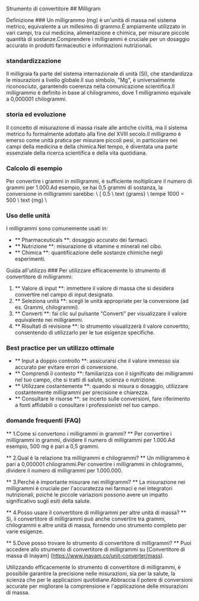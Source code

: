 Strumento di convertitore ## Milligram

Definizione ###
Un milligrammo (mg) è un'unità di massa nel sistema metrico, equivalente a un millesimo di grammo.È ampiamente utilizzato in vari campi, tra cui medicina, alimentazione e chimica, per misurare piccole quantità di sostanze.Comprendere i milligrammi è cruciale per un dosaggio accurato in prodotti farmaceutici e informazioni nutrizionali.

### standardizzazione
Il milligraia fa parte del sistema internazionale di unità (SI), che standardizza le misurazioni a livello globale.Il suo simbolo, "Mg", è universalmente riconosciuto, garantendo coerenza nella comunicazione scientifica.Il milligrammo è definito in base al chilogrammo, dove 1 milligrammo equivale a 0,000001 chilogrammi.

### storia ed evoluzione
Il concetto di misurazione di massa risale alle antiche civiltà, ma il sistema metrico fu formalmente adottato alla fine del XVIII secolo.Il milligramo è emerso come unità pratica per misurare piccoli pesi, in particolare nei campi della medicina e della chimica.Nel tempo, è diventata una parte essenziale della ricerca scientifica e della vita quotidiana.

### Calcolo di esempio
Per convertire i grammi in milligrammi, è sufficiente moltiplicare il numero di grammi per 1.000.Ad esempio, se hai 0,5 grammi di sostanza, la conversione in milligrammi sarebbe:
\ [
0.5 \ text {grams} \ tempe 1000 = 500 \ text {mg}
\

### Uso delle unità
I milligrammi sono comunemente usati in:
- ** Pharmaceuticals **: dosaggio accurato dei farmaci.
- ** Nutrizione **: misurazione di vitamine e minerali nel cibo.
- ** Chimica **: quantificazione delle sostanze chimiche negli esperimenti.

Guida all'utilizzo ###
Per utilizzare efficacemente lo strumento di convertitore di milligrammi:
1. ** Valore di input **: immettere il valore di massa che si desidera convertire nel campo di input designato.
2. ** Seleziona unità **: scegli le unità appropriate per la conversione (ad es. Grammi, chilogrammi).
3. ** Converti **: fai clic sul pulsante "Converti" per visualizzare il valore equivalente nei milligrammi.
4. ** Risultati di revisione **: lo strumento visualizzerà il valore convertito, consentendo di utilizzarlo per le tue esigenze specifiche.

### Best practice per un utilizzo ottimale
- ** Input a doppio controllo **: assicurarsi che il valore immesso sia accurato per evitare errori di conversione.
- ** Comprendi il contesto **: familiarizza con il significato dei milligrammi nel tuo campo, che si tratti di salute, scienza o nutrizione.
- ** Utilizzare costantemente **: quando si misura o dosaggio, utilizzare costantemente milligrammi per precisione e chiarezza.
- ** Consultare le risorse **: se incerto sulle conversioni, fare riferimento a fonti affidabili o consultare i professionisti nel tuo campo.

### domande frequenti (FAQ)

** 1.Come si convertono i milligrammi in grammi? **
Per convertire i milligrammi in grammi, dividere il numero di milligrammi per 1.000.Ad esempio, 500 mg è pari a 0,5 grammi.

** 2.Qual è la relazione tra milligrammi e chilogrammi? **
Un milligrammo è pari a 0,000001 chilogrammi.Per convertire i milligrammi in chilogrammi, dividere il numero di milligrammi per 1.000.000.

** 3.Perché è importante misurare nei milligrammi? **
La misurazione nei milligrammi è cruciale per l'accuratezza nei farmaci e nei integratori nutrizionali, poiché le piccole variazioni possono avere un impatto significativo sugli esiti della salute.

** 4.Posso usare il convertitore di milligrammi per altre unità di massa? **
Sì, il convertitore di milligrammi può anche convertire tra grammi, chilogrammi e altre unità di massa, fornendo uno strumento completo per varie esigenze.

** 5.Dove posso trovare lo strumento di convertitore di milligrammi? **
Puoi accedere allo strumento di convertitore di milligrammi su [Convertitore di massa di Inayam] (https://www.inayam.co/unit-converter/mass).

Utilizzando efficacemente lo strumento di convertitore di milligrammi, è possibile garantire la precisione nelle misurazioni, sia per la salute, la scienza che per le applicazioni quotidiane.Abbraccia il potere di conversioni accurate per migliorare la comprensione e l'applicazione delle misurazioni di massa.